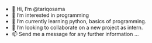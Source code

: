 - 👋 Hi, I’m @tariqosama
- 👀 I’m interested in programming
- 🌱 I’m currently learning python, basics of programming. 
- 💞️ I’m looking to collaborate on a new project as intern. 
- 📫 Send me a message for any further information ...

<!---
tariqosama/tariqosama is a ✨ special ✨ repository because its `README.md` (this file) appears on your GitHub profile.
You can click the Preview link to take a look at your changes.
--->
